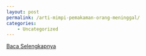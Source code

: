 ```yaml
---
layout: post
permalink: /arti-mimpi-pemakaman-orang-meninggal/
categories:
    - Uncategorized
---
```


[Baca Selengkapnya](/09)